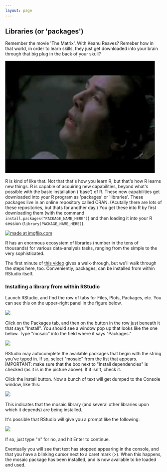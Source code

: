 ```yaml
---
layout: page
---
```

## Libraries (or 'packages')

Remember the movie 'The Matrix'. With Keanu Reaves?
Remeber how in that world, in order to learn skills, they just get downloaded into your brain through that big plug in the back of your skull?


[![](files/0.jpg)](https://www.youtube.com/watch?v=6vMO3XmNXe4)

R is kind of like that. Not that that's how you learn R, but that's how R learns new things. R is capable of acquiring new capabilities, beyond what's possible with the basic installation ('base') of R. These new capabilities get downloaded into your R program as 'packages' or 'libraries'. These packages live in an online repository called CRAN. (Acutally there are lots of these repositories, but thats for another day.) You get these into R by first downloading them (with the command `install.packages("PACKAGE_NAME_HERE")`) and then loading it into your R session (`library(PACKAGE_NAME_HERE)`).

<a href="https://imgflip.com/i/1tl4y5"><img src="https://i.imgflip.com/1tl4y5.jpg" title="made at imgflip.com"/></a>

R has an enormous ecosystem of libraries (number in the tens of thousands) for various data-analysis tasks, ranging from the simple to the very sophisticated. 

The first minute of [this video](https://www.youtube.com/watch?v=u1r5XTqrCTQ) gives a walk-through, but we'll walk through the steps here, too.  Conveniently, packages, can be installed from within RStudio itself.   

### Installing a library from within RStudio

Launch RStudio, and find the row of tabs for Files, Plots, Packages, etc.  You can see this on the upper-right panel in the figure below.

![](files/packages_tab.png)

Click on the Packages tab, and then on the button in the row just beneath it that says "Install".  You should see a window pop up that looks like the one below.  Type "mosaic" into the field where it says "Packages."  

![](files/install_mosaic.png)

RStudio may autocomplete the available packages that begin with the string you've typed in.  If so, select "mosaic" from the list that appears.  IMPORTANT: make sure that the box next to "Install dependencies" is checked (as it is in the picture above).  If it isn't, check it.

Click the Install button.  Now a bunch of text will get dumped to the Console window, like this:

![](files/installation_echo.png)

This indicates that the mosaic library (and several other libraries upon which it depends) are being installed.

It's possible that RStudio will give you a prompt like the following:

![](files/compilation.png)

If so, just type "n" for no, and hit Enter to continue.

Eventually you will see that text has stopped appearing in the console, and that you have a blinking cursor next to a caret mark (>).  When this happens, the mosaic package has been installed, and is now available to be loaded and used.


